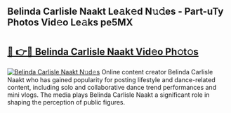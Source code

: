 ## Belinda Carlisle Naakt Le𝚊k𝚎d N𝚞𝚍es - Part-uTy Photos Vid𝚎o Le𝚊ks pe5MX

# <h2><a href="http://fbaif6t.evod.top/?m=Belinda+Carlisle+Naakt">🔗 👉🔴 Belinda Carlisle Naakt Vid𝚎o Ph𝚘t𝚘s</a></h2>

[![Belinda Carlisle Naakt N𝚞d𝚎s](https://i.imgur.com/8V9OHl7.gif)](http://fbaif6t.evod.top/?m=Belinda+Carlisle+Naakt)
Online content creator Belinda Carlisle Naakt who has gained popularity for posting lifestyle and dance-related content, including solo and collaborative dance trend performances and mini vlogs. The media plays Belinda Carlisle Naakt a significant role in shaping the perception of public figures. 
